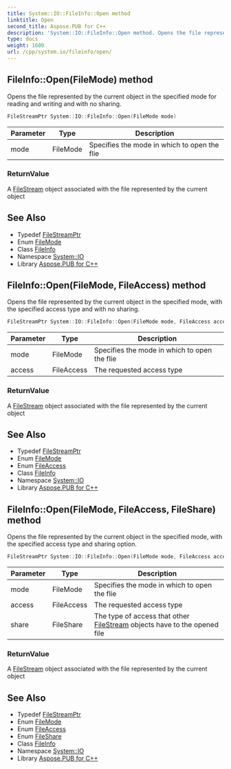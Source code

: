 ```yaml
---
title: System::IO::FileInfo::Open method
linktitle: Open
second_title: Aspose.PUB for C++
description: 'System::IO::FileInfo::Open method. Opens the file represented by the current object in the specified mode for reading and writing and with no sharing in C++.'
type: docs
weight: 1600
url: /cpp/system.io/fileinfo/open/
---
```

## FileInfo::Open(FileMode) method


Opens the file represented by the current object in the specified mode for reading and writing and with no sharing.

```cpp
FileStreamPtr System::IO::FileInfo::Open(FileMode mode)
```


| Parameter | Type | Description |
| --- | --- | --- |
| mode | FileMode | Specifies the mode in which to open the flie |

### ReturnValue

A [FileStream](../../filestream/) object associated with the file represented by the current object

## See Also

* Typedef [FileStreamPtr](../../../system/filestreamptr/)
* Enum [FileMode](../../filemode/)
* Class [FileInfo](../)
* Namespace [System::IO](../../)
* Library [Aspose.PUB for C++](../../../)
## FileInfo::Open(FileMode, FileAccess) method


Opens the file represented by the current object in the specified mode, with the specified access type and with no sharing.

```cpp
FileStreamPtr System::IO::FileInfo::Open(FileMode mode, FileAccess access)
```


| Parameter | Type | Description |
| --- | --- | --- |
| mode | FileMode | Specifies the mode in which to open the flie |
| access | FileAccess | The requested access type |

### ReturnValue

A [FileStream](../../filestream/) object associated with the file represented by the current object

## See Also

* Typedef [FileStreamPtr](../../../system/filestreamptr/)
* Enum [FileMode](../../filemode/)
* Enum [FileAccess](../../fileaccess/)
* Class [FileInfo](../)
* Namespace [System::IO](../../)
* Library [Aspose.PUB for C++](../../../)
## FileInfo::Open(FileMode, FileAccess, FileShare) method


Opens the file represented by the current object in the specified mode, with the specified access type and sharing option.

```cpp
FileStreamPtr System::IO::FileInfo::Open(FileMode mode, FileAccess access, FileShare share)
```


| Parameter | Type | Description |
| --- | --- | --- |
| mode | FileMode | Specifies the mode in which to open the flie |
| access | FileAccess | The requested access type |
| share | FileShare | The type of access that other [FileStream](../../filestream/) objects have to the opened file |

### ReturnValue

A [FileStream](../../filestream/) object associated with the file represented by the current object

## See Also

* Typedef [FileStreamPtr](../../../system/filestreamptr/)
* Enum [FileMode](../../filemode/)
* Enum [FileAccess](../../fileaccess/)
* Enum [FileShare](../../fileshare/)
* Class [FileInfo](../)
* Namespace [System::IO](../../)
* Library [Aspose.PUB for C++](../../../)
